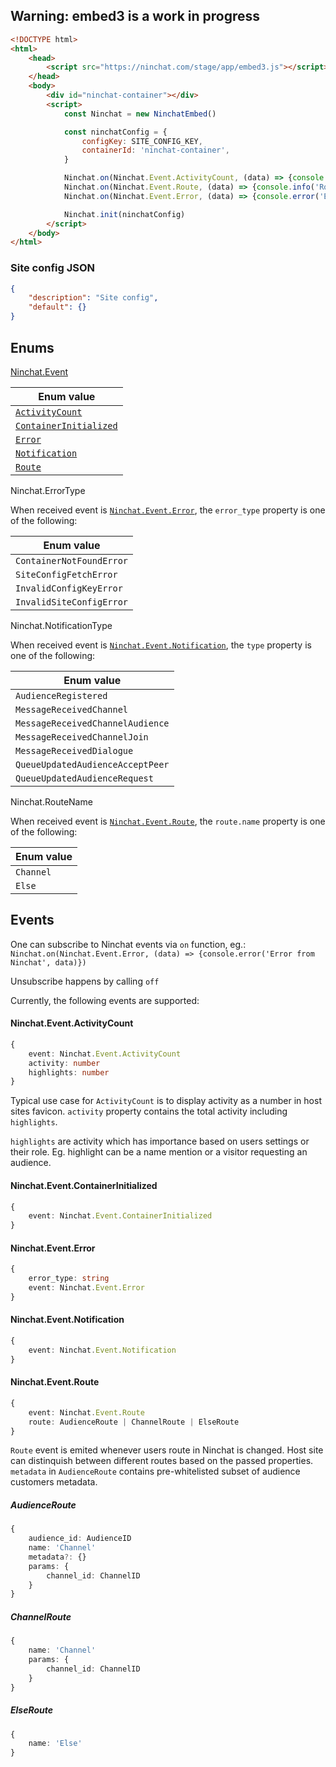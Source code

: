 ## Warning: embed3 is a work in progress

```html
<!DOCTYPE html>
<html>
    <head>
        <script src="https://ninchat.com/stage/app/embed3.js"></script>
    </head>
    <body>
        <div id="ninchat-container"></div>
        <script>
            const Ninchat = new NinchatEmbed()

            const ninchatConfig = {
                configKey: SITE_CONFIG_KEY,
                containerId: 'ninchat-container',
            }

            Ninchat.on(Ninchat.Event.ActivityCount, (data) => {console.info('Activity from Ninchat', data)})
            Ninchat.on(Ninchat.Event.Route, (data) => {console.info('Route change from Ninchat', data)})
            Ninchat.on(Ninchat.Event.Error, (data) => {console.error('Error from Ninchat', data)})

            Ninchat.init(ninchatConfig)
        </script>
    </body>
</html>
```
### Site config JSON
```json
{
    "description": "Site config",
    "default": {}
}
```

## Enums

[Ninchat.Event](#events)

| Enum value                                                  |
| ----------------------------------------------------------- |
| [`ActivityCount`](#ninchateventactivitycount)               |
| [`ContainerInitialized`](#ninchateventcontainerinitialized) |
| [`Error`](#ninchateventerror)                               |
| [`Notification`](#ninchateventnotification)                 |
| [`Route`](#ninchateventroute)                               |


Ninchat.ErrorType

When received event is [`Ninchat.Event.Error`](#ninchateventerror), 
the `error_type` property is one of the following: 

| Enum value               |
| ------------------------ |
| `ContainerNotFoundError` |
| `SiteConfigFetchError`   |
| `InvalidConfigKeyError`  |
| `InvalidSiteConfigError` |


Ninchat.NotificationType

When received event is [`Ninchat.Event.Notification`](#ninchateventnotification), 
the `type` property is one of the following: 

| Enum value                       |
| -------------------------------- |
| `AudienceRegistered`             |
| `MessageReceivedChannel`         |
| `MessageReceivedChannelAudience` |
| `MessageReceivedChannelJoin`     |
| `MessageReceivedDialogue`        |
| `QueueUpdatedAudienceAcceptPeer` |
| `QueueUpdatedAudienceRequest`    |


Ninchat.RouteName

When received event is [`Ninchat.Event.Route`](#ninchateventroute), 
the `route.name` property is one of the following: 

| Enum value          |
| ------------------- |
| `Channel`           |
| `Else`              |

## Events

One can subscribe to Ninchat events via `on` function, eg.:
`Ninchat.on(Ninchat.Event.Error, (data) => {console.error('Error from Ninchat', data)})`

Unsubscribe happens by calling `off`

Currently, the following events are supported:

#### Ninchat.Event.ActivityCount
```typescript
{
    event: Ninchat.Event.ActivityCount
    activity: number
    highlights: number
}
```
Typical use case for `ActivityCount` is to display activity as a number in host sites favicon.
`activity` property contains the total activity including `highlights`.

`highlights` are activity which has importance based on users settings or their role.
Eg. highlight can be a name mention or a visitor requesting an audience.

#### Ninchat.Event.ContainerInitialized
```typescript
{
    event: Ninchat.Event.ContainerInitialized
}
```

#### Ninchat.Event.Error
```typescript
{
    error_type: string
    event: Ninchat.Event.Error
}
```

#### Ninchat.Event.Notification
```typescript
{
    event: Ninchat.Event.Notification
}
```

#### Ninchat.Event.Route
```typescript
{
    event: Ninchat.Event.Route
    route: AudienceRoute | ChannelRoute | ElseRoute
}
```
`Route` event is emited whenever users route in Ninchat is changed. Host site can distinquish between different routes based on 
the passed properties. `metadata` in `AudienceRoute` contains pre-whitelisted subset of audience customers metadata.

##### AudienceRoute
```typescript
{
    audience_id: AudienceID
    name: 'Channel'
    metadata?: {}
    params: {
        channel_id: ChannelID
    }
}
```
##### ChannelRoute
```typescript
{
    name: 'Channel'
    params: {
        channel_id: ChannelID
    }
}
```
##### ElseRoute
```typescript
{
    name: 'Else'
}
```
